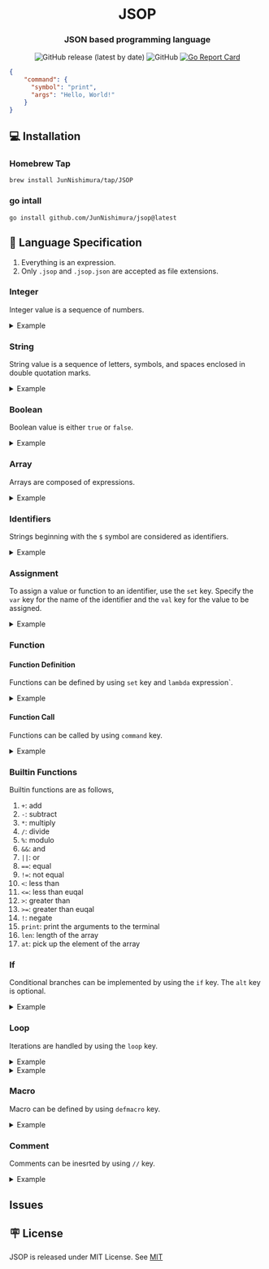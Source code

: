 <div align='center'>
  <h1>JSOP</h1>
  <h3>JSON based programming language</h3>
</div>

<p align='center'>
  <img alt="GitHub release (latest by date)" src="https://img.shields.io/github/v/release/JunNishimura/JSOP">
  <img alt="GitHub" src="https://img.shields.io/github/license/JunNishimura/JSOP">
  <a href="https://goreportcard.com/report/github.com/JunNishimura/JSOP"><img src="https://goreportcard.com/badge/github.com/JunNishimura/JSOP" alt="Go Report Card"></a>
</p>

```json
{
    "command": {
      "symbol": "print",
      "args": "Hello, World!"
    }
}
```

## 💻 Installation
### Homebrew Tap
```
brew install JunNishimura/tap/JSOP
```

### go intall
```
go install github.com/JunNishimura/jsop@latest
```

## 📖 Language Specification
1. Everything is an expression.
2. Only `.jsop` and `.jsop.json` are accepted as file extensions.

### Integer
Integer value is a sequence of numbers.
<details><summary>Example</summary>

```json
123
```
</details>

### String
String value is a sequence of letters, symbols, and spaces enclosed in double quotation marks.
<details><summary>Example</summary>

```json
"this is a string"
```
</details>

### Boolean
Boolean value is either `true` or `false`.
<details><summary>Example</summary>

```json
true
```
</details>

### Array
Arrays are composed of expressions.
<details><summary>Example</summary>

```json
[1, "string", true]
```
</details>

### Identifiers
Strings beginning with the `$` symbol are considered as identifiers.
<details><summary>Example</summary>
  
```json
"$x"
```
</details>

### Assignment
To assign a value or function to an identifier, use the `set` key. Specify the `var` key for the name of the identifier and the `val` key for the value to be assigned.
<details><summary>Example</summary>

```json
[
    {
        "set": {
            "var": "$x",
            "val": 10
        }
    },
    "$x"
]
```
</details>

### Function
#### Function Definition
Functions can be defined by using `set` key and `lambda` expression`.
<details><summary>Example</summary>

```json
{
    "set": {
        "var": "$add",
        "val": {
            "lambda": {
                "params": ["$x", "$y"],
                "body": {
                    "command": {
                        "symbol": "+",
                        "args": ["$x", "$y"]
                    }
                }
            }
        }
    }
}
```
</details>

#### Function Call
Functions can be called by using `command` key.
<details><summary>Example</summary>

```json
{
    "command": {
        "symbol": "+",
        "args": [1, 2]
    }
}
```
</details>

### Builtin Functions
Builtin functions are as follows,
1. `+`: add
2. `-`: subtract
3. `*`: multiply
4. `/`: divide
5. `%`: modulo
6. `&&`: and
7. `||`: or
8. `==`: equal
9. `!=`: not equal
10. `<`: less than
11. `<=`: less than euqal
12. `>`: greater than
13. `>=`: greater than euqal
14. `!`: negate
15. `print`: print the arguments to the terminal
16. `len`: length of the array
17. `at`: pick up the element of the array

### If
Conditional branches can be implemented by using the `if` key. The `alt` key is optional.
<details><summary>Example</summary>

```json
{
    "if": {
        "cond": {
            "command": {
                "symbol": "==",
                "args": [1, 2]
            }
        },
        "conseq": {
            "command": {
                "symbol": "+",
                "args": [3, 4]
            }
        },
        "alt": {
            "command": {
                "symbol": "*",
                "args": [5, 6]
            }
        }
    }
}
```
</details>

### Loop
Iterations are handled by using the `loop` key.
<details><summary>Example</summary>

```json
{
    "loop": {
        "for": "$i",
        "from": 0,
        "until": 10,
        "do": {
            "command": {
                "symbol": "print",
                "args": "$i"
            }
        }
    }
}
```
</details>

<details><summary>Example</summary>

```json
[
    {
        "set": {
            "var": "$arr",
            "val": [10, 20, 30]	
        }
    },
    {
        "loop": {
            "for": "$element",
            "in": "$arr",
            "do": {
                "command": {
                    "symbol": "print",
                    "args": "$element"
                }
            }
        }
    }
]
```
</details>

### Macro
Macro can be defined by using `defmacro` key.
<details><summary>Example</summary>

```json
{
    "defmacro": {
        "name": "unless",
        "keys": ["cond", "conseq", "alt"],
        "body": {
            "command": {
                "symbol": "quote",
                "args": {
                    "if": {
                        "cond": {
                            "command": {
                                "symbol": "!", 
                                "args": ",cond"
                            }
                        },
                        "conseq": ",conseq",
                        "alt": ",alt"
                    }
                }
            } 
        }
    }
}
```
</details>

### Comment
Comments can be inesrted by using `//` key.
<details><summary>Example</summary>

```json
{
    "//": "this is a function to add two values",
    "set": {
        "var": "$add",
        "val": {
            "lambda": {
                "params": ["$x", "$y"],
                "body": {
                    "command": {
                        "symbol": "+",
                        "args": ["$x", "$y"]
                    }
                }
            }
        }
    }
}
```
</details>

## Issues

## 🪧 License
JSOP is released under MIT License. See [MIT](https://raw.githubusercontent.com/JunNishimura/JSOP/main/LICENSE)
